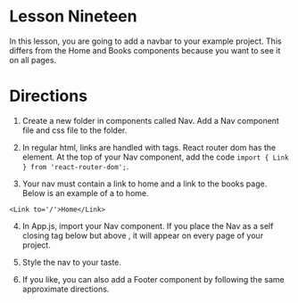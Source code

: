 # Lesson Nineteen

In this lesson, you are going to add a navbar to your example project. This differs from the Home and Books components because you want to see it on all pages.

# Directions

1. Create a new folder in components called Nav. Add a Nav component file and css file to the folder.

2. In regular html, links are handled with <a> tags. React router dom has the <Link> element. At the top of your Nav component, add the code `import { Link } from 'react-router-dom';`.

3. Your nav must contain a link to home and a link to the books page. Below is an example of a <Link> to home.

`<Link to='/'>Home</Link>`

4. In App.js, import your Nav component. If you place the Nav as a self closing tag below <Router> but above <Routes>, it will appear on every page of your project.

5. Style the nav to your taste.

6. If you like, you can also add a Footer component by following the same approximate directions.
